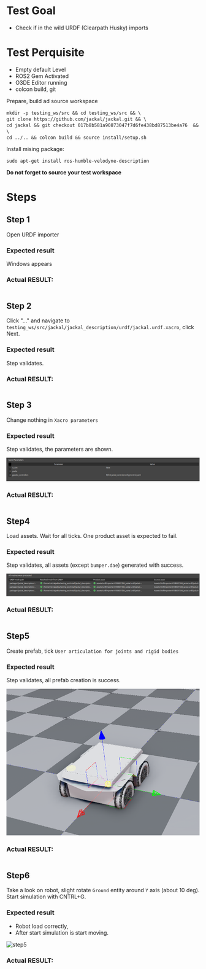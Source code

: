 # Test Goal

 - Check if in the wild URDF (Clearpath Husky) imports

# Test Perquisite

 - Empty default Level
 - ROS2 Gem Activated
 - O3DE Editor running
 - colcon build, git

 Prepare, build ad source workspace

```
mkdir -p testing_ws/src && cd testing_ws/src && \
git clone https://github.com/jackal/jackal.git && \
cd jackal && git checkout 017b8b581a90873047f7d6fe438bd87513be4a76  && \
cd ../.. && colcon build && source install/setup.sh
```
Install mising package:
```
sudo apt-get install ros-humble-velodyne-description
```

**Do not forget to source your test workspace**
# Steps

## Step 1 

Open URDF importer

### Expected result 

Windows appears

### **Actual RESULT:**

```

```

## Step 2 

Click "..." and navigate to `testing_ws/src/jackal/jackal_description/urdf/jackal.urdf.xacro`, click Next.

### Expected result 

Step validates.

### **Actual RESULT:**
```

```
## Step 3

Change nothing in `Xacro parameters`
### Expected result 
Step validates, the parameters are shown.

![step3](images/step3.png)


### **Actual RESULT:**
```

```

## Step4

Load assets. Wait for all ticks. One product asset is expected to fail.

### Expected result 
Step validates, all assets (except `bumper.dae`) generated with success.

![step4](images/step4.png)

### **Actual RESULT:**
```

```
## Step5
Create prefab, tick `User articulation for joints and rigid bodies`

### Expected result 
Step validates, all prefab creation is success.

![step5](images/step5.png)


### **Actual RESULT:**
```

```
## Step6
Take a look on robot, slight rotate `Ground` entity around `Y` axis (about 10 deg).
Start simulation with CNTRL+G.


### Expected result 
- Robot load correctly,
- After start simulation is start moving.

![step5](images/step6.png)


### **Actual RESULT:**
```

```
